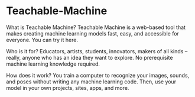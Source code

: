 # Teachable-Machine
What is Teachable Machine?
Teachable Machine is a web-based tool that makes creating machine learning models fast, easy, and accessible for everyone. You can try it here.

Who is it for?
Educators, artists, students, innovators, makers of all kinds – really, anyone who has an idea they want to explore. No prerequisite machine learning knowledge required.

How does it work?
You train a computer to recognize your images, sounds, and poses without writing any machine learning code. Then, use your model in your own projects, sites, apps, and more.
